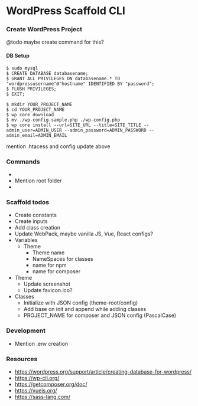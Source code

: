 # WordPress Scaffold CLI

### Create WordPress Project
@todo maybe create command for this?

#### DB Setup 
```shell
$ sudo mysql
$ CREATE DATABASE databasename;
$ GRANT ALL PRIVILEGES ON databasename.* TO "wordpressusername"@"hostname" IDENTIFIED BY "password";
$ FLUSH PRIVILEGES;
$ EXIT;
```

```shell
$ mkdir YOUR_PROJECT_NAME
$ cd YOUR_PROJECT_NAME
$ wp core download
$ mv ./wp-config-sample.php ./wp-config.php
$ wp core install --url=SITE_URL --title=SITE_TITLE --admin_user=ADMIN_USER --admin_password=ADMIN_PASSWORD --admin_email=ADMIN_EMAIL
```

mention .htacess and config update above 

### Commands
* 
* Mention root folder 
* 

### Scaffold todos 
* Create constants 
* Create inputs
* Add class creation 
* Update WebPack, maybe vanilla JS, Vue, React configs?
* Variables 
  * Theme
    * Theme name
    * NameSpaces for classes 
    * name for npm 
    * name for composer
* Theme
  * Update screenshot 
  * Update favicon.ico? 
* Classes
  * Initialize with JSON config (theme-root/config)
  * Add base on init and append while adding classes
  * PROJECT_NAME for composer and JSON config (PascalCase)
  
### Development
* Mention .env creation

### Resources
* https://wordpress.org/support/article/creating-database-for-wordpress/
* https://wp-cli.org/
* https://getcomposer.org/doc/
* https://vuejs.org/
* https://sass-lang.com/

